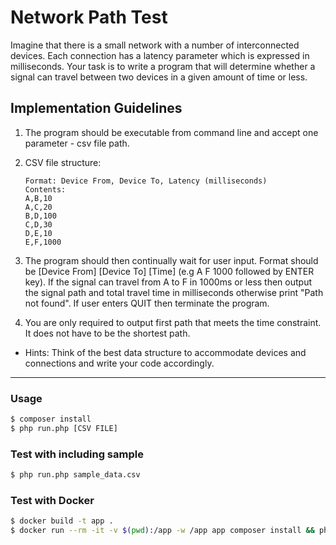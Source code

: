# Network Path Test

Imagine that there is a small network with a number of interconnected devices. 
Each connection has a latency parameter which is expressed in milliseconds. 
Your task is to write a program that will determine whether a signal can travel between two devices 
in a given amount of time or less.

## Implementation Guidelines

1. The program should be executable from command line and accept one parameter - csv file path.

2. CSV file structure:
    ```
    Format: Device From, Device To, Latency (milliseconds)
    Contents:
    A,B,10 
    A,C,20 
    B,D,100 
    C,D,30 
    D,E,10 
    E,F,1000
    ```
3. The program should then continually wait for user input. Format should be 
   [Device From] [Device To] [Time] (e.g A F 1000 followed by ENTER key). 
   If the signal can travel from A to F in 1000ms or less then output the signal path and 
   total travel time in milliseconds otherwise print "Path not found". 
   If user enters QUIT then terminate the program.

4. You are only required to output first path that meets the time constraint. 
   It does not have to be the shortest path.

* Hints:
  Think of the best data structure to accommodate devices and connections and write your code accordingly.
  
---

### Usage 

```bash
$ composer install
$ php run.php [CSV FILE] 
```

### Test with including sample

```bash
$ php run.php sample_data.csv 
```

### Test with Docker

```bash
$ docker build -t app . 
$ docker run --rm -it -v $(pwd):/app -w /app app composer install && php run.php sample_data.csv
```
